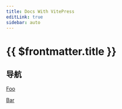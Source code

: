```yaml
---
title: Docs With VitePress
editLink: true
sidebar: auto
---
```


# {{ $frontmatter.title }}

## 导航

[Foo](/foo/)

[Bar](/bar/)
